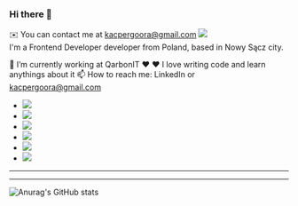 ### Hi there 👋
✉️ You can contact me at kacpergoora@gmail.com
![](https://komarev.com/ghpvc/?username=kacpergora)</br>
I'm a Frontend Developer developer from Poland, based in Nowy Sącz city.

🔭 I’m currently working at QarbonIT ❤️
❤️ I love writing code and learn anythings about it
📫 How to reach me: LinkedIn or kacpergoora@gmail.com


<ul>
	<li><a href="https://developer.mozilla.org/en-US/docs/Web/JavaScript"><img src='https://img.shields.io/badge/JavaScript-323330?style=for-the-badge&logo=javascript&logoColor=F7DF1E'></img></a></li>
	<li><a href="https://developer.mozilla.org/en-US/docs/Web/html"><img src='https://img.shields.io/badge/HTML5-E34F26?style=for-the-badge&logo=html5&logoColor=white'></img></a></li>
	<li><a href='https://developer.mozilla.org/en-US/docs/Web/css'><img src='https://img.shields.io/badge/css3-%231572B6.svg?style=for-the-badge&logo=css3&logoColor=white'/><a/></li>
	<li><a href='https://reactjs.org/'><img src='https://img.shields.io/badge/react-%2320232a.svg?style=for-the-badge&logo=react&logoColor=%2361DAFB'/></a></li>
	<li><img src='https://img.shields.io/badge/typescript-%23007ACC.svg?style=for-the-badge&logo=typescript&logoColor=white'/></li>
	<li><img src='https://img.shields.io/badge/react_native-%2320232a.svg?style=for-the-badge&logo=react&logoColor=%2361DAFB'/></li>
	</ul>

___________________________________

	
___________________________________
![Anurag's GitHub stats](https://github-readme-stats.vercel.app/api?username=kacpergora&count_private=true&show_icons=true&theme=radical)
